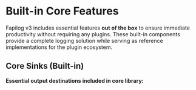 # Built-in Core Features

Fapilog v3 includes essential features **out of the box** to ensure immediate productivity without requiring any plugins. These built-in components provide a complete logging solution while serving as reference implementations for the plugin ecosystem.

## Core Sinks (Built-in)

**Essential output destinations included in core library:**

```python